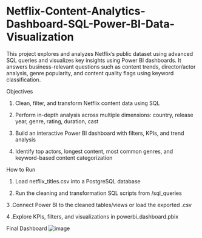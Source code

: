 # Netflix-Content-Analytics-Dashboard-SQL-Power-BI-Data-Visualization
This project explores and analyzes Netflix’s public dataset using advanced SQL queries and visualizes key insights using Power BI dashboards. It answers business-relevant questions such as content trends, director/actor analysis, genre popularity, and content quality flags using keyword classification.

Objectives
1. Clean, filter, and transform Netflix content data using SQL

2. Perform in-depth analysis across multiple dimensions: country, release year, genre, rating, duration, cast

3. Build an interactive Power BI dashboard with filters, KPIs, and trend analysis

4. Identify top actors, longest content, most common genres, and keyword-based content categorization

How to Run
1. Load netflix_titles.csv into a PostgreSQL database

2. Run the cleaning and transformation SQL scripts from /sql_queries

3 .Connect Power BI to the cleaned tables/views or load the exported .csv

4 .Explore KPIs, filters, and visualizations in powerbi_dashboard.pbix 

Final Dashboard
![image](https://github.com/user-attachments/assets/8b6ad159-cb89-4a02-86db-88ec10b1a065)



